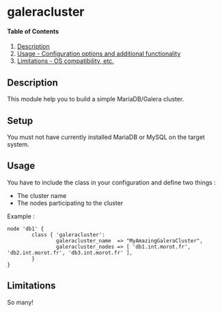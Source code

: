 # galeracluster

#### Table of Contents

1. [Description](#description)
1. [Usage - Configuration options and additional functionality](#usage)
1. [Limitations - OS compatibility, etc.](#limitations)

## Description

This module help you to build a simple MariaDB/Galera cluster.

## Setup

You must not have currently installed MariaDB or MySQL on the target system.

## Usage

You have to include the class in your configuration and define two things :
- The cluster name
- The nodes participating to the cluster

Example :
```
node 'db1' {
        class { 'galeracluster':
                galeracluster_name  => "MyAmazingGaleraCluster",
                galeracluster_nodes => [ 'db1.int.morot.fr', 'db2.int.morot.fr', 'db3.int.morot.fr' ],
        }
}
```

## Limitations

So many!
